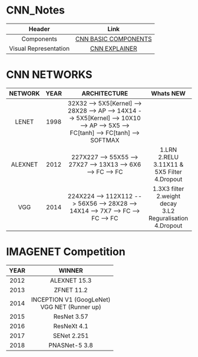 # CNN_Notes

| Header | Link |
| :---: | :---: |
| Components | <a href = "https://jovian.ai/paulbindass/convolutional-neural-network-world"> CNN BASIC COMPONENTS</a> |
| Visual Representation | <a href = "https://poloclub.github.io/cnn-explainer/"> CNN EXPLAINER</a> |


# CNN NETWORKS

| NETWORK | YEAR | ARCHITECTURE | Whats NEW |
| :---: | :---: | :---: | :---: |
|LENET|1998|32X32 --> 5X5[Kernel] --> 28X28 --> AP --> 14X14 --> 5X5[Kernel] --> 10X10 --> AP --> 5X5 --> FC[tanh] --> FC[tanh] --> SOFTMAX|
|ALEXNET|2012|227X227 --> 55X55 --> 27X27 --> 13X13 --> 6X6 --> FC --> FC|1.LRN<BR>2.RELU<br>3.11X11 & 5X5 Filter<br>4.Dropout<br>|
|VGG|2014|224X224 --> 112X112 --> 56X56 --> 28X28 --> 14X14 --> 7X7 --> FC --> FC --> FC|1.3X3 filter<BR>2.weight decay<br>3.L2 Reguralisation<br>4.Dropout<br>|
  
  
# IMAGENET Competition
  
| YEAR | WINNER |
| :---: | :---: |
| 2012 |	ALEXNET	15.3 |
| 2013 |	ZFNET	11.2 |
| 2014 | 	INCEPTION V1 (GoogLeNet)<BR>VGG NET (Runner up) |
| 2015 | 	ResNet	3.57 |
| 2016 | 	ResNeXt	4.1 |
| 2017 | 	SENet	2.251 |
| 2018 | 	PNASNet-5	3.8 |
